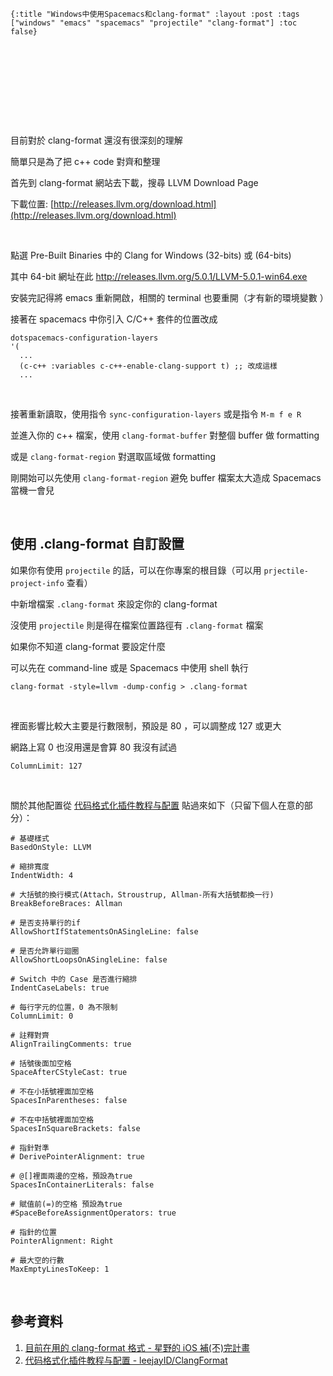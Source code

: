     {:title "Windows中使用Spacemacs和clang-format" :layout :post :tags ["windows" "emacs" "spacemacs" "projectile" "clang-format"] :toc false}


# 　


## 　

目前對於 clang-format 還沒有很深刻的理解

簡單只是為了把 c++ code 對齊和整理

首先到 clang-format 網站去下載，搜尋 LLVM Download Page

下載位置: [http://releases.llvm.org/download.html](http://releases.llvm.org/download.html)

<br>

點選 Pre-Built Binaries 中的 Clang for Windows (32-bits) 或 (64-bits)

其中 64-bit 網址在此 <http://releases.llvm.org/5.0.1/LLVM-5.0.1-win64.exe>

安裝完記得將 emacs 重新開啟，相關的 terminal 也要重開（才有新的環境變數 ）

接著在 spacemacs 中你引入 C/C++ 套件的位置改成

    dotspacemacs-configuration-layers
    '(
      ...
      (c-c++ :variables c-c++-enable-clang-support t) ;; 改成這樣
      ...

<br>

接著重新讀取，使用指令 `sync-configuration-layers` 或是指令 `M-m f e R`

並進入你的 c++ 檔案，使用 `clang-format-buffer` 對整個 buffer 做 formatting

或是 `clang-format-region` 對選取區域做 formatting

剛開始可以先使用 `clang-format-region` 避免 buffer 檔案太大造成 Spacemacs 當機一會兒

<br>


## 使用 .clang-format 自訂設置

如果你有使用 `projectile` 的話，可以在你專案的根目錄（可以用 `prjectile-project-info` 查看）

中新增檔案 `.clang-format` 來設定你的 clang-format

沒使用 `projectile` 則是得在檔案位置路徑有 `.clang-format` 檔案

如果你不知道 clang-format 要設定什麼

可以先在 command-line 或是 Spacemacs 中使用 shell 執行

    clang-format -style=llvm -dump-config > .clang-format

<br>

裡面影響比較大主要是行數限制，預設是 80 ，可以調整成 127 或更大

網路上寫 0 也沒用還是會算 80 我沒有試過

    ColumnLimit: 127

<br>

關於其他配置從 [代码格式化插件教程与配置](https://github.com/leejayID/ClangFormat) 貼過來如下（只留下個人在意的部分）：


    # 基礎樣式
    BasedOnStyle: LLVM

    # 縮排寬度
    IndentWidth: 4

    # 大括號的換行模式(Attach，Stroustrup, Allman-所有大括號都換一行)
    BreakBeforeBraces: Allman

    # 是否支持單行的if
    AllowShortIfStatementsOnASingleLine: false

    # 是否允許單行迴圈
    AllowShortLoopsOnASingleLine: false

    # Switch 中的 Case 是否進行縮排
    IndentCaseLabels: true

    # 每行字元的位置，0 為不限制
    ColumnLimit: 0

    # 註釋對齊
    AlignTrailingComments: true

    # 括號後面加空格
    SpaceAfterCStyleCast: true

    # 不在小括號裡面加空格
    SpacesInParentheses: false

    # 不在中括號裡面加空格
    SpacesInSquareBrackets: false

    # 指針對準
    # DerivePointerAlignment: true

    # @[]裡面兩邊的空格，預設為true
    SpacesInContainerLiterals: false

    # 賦值前(=)的空格 預設為true
    #SpaceBeforeAssignmentOperators: true

    # 指針的位置
    PointerAlignment: Right

    # 最大空的行數
    MaxEmptyLinesToKeep: 1

<br>


## 參考資料

1.  [目前在用的 clang-format 格式 - 星野的 iOS 補(不)完計畫](http://shoshino21.logdown.com/posts/448026-currently-in-clang-format-format)
2.  [代码格式化插件教程与配置 - leejayID/ClangFormat](https://github.com/leejayID/ClangFormat)
